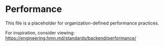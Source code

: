 # Performance

This file is a placeholder for organization-defined performance practices.

For inspiration, consider viewing:
https://engineering.hmn.md/standards/backend/performance/